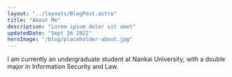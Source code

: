 ```yaml
---
layout: "../layouts/BlogPost.astro"
title: "About Me"
description: "Lorem ipsum dolor sit amet"
updatedDate: "Sept 26 2022"
heroImage: "/blog/placeholder-about.jpg"
---
```


I am currently an undergraduate student at Nankai University, with a double major in Information Security and Law.